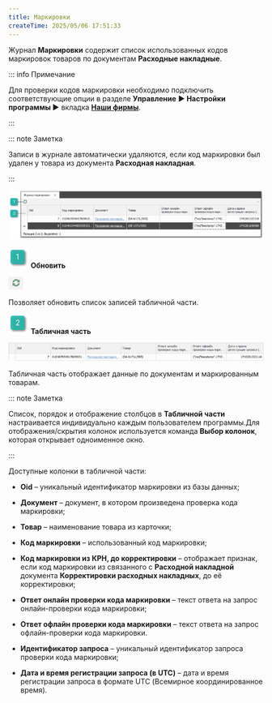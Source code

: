 ```yaml
---
title: Маркировки
createTime: 2025/05/06 17:51:33
---
```

Журнал **Маркировки** содержит список использованных кодов маркировок товаров по документам **Расходные накладные**.

::: info Примечание

Для проверки кодов маркировки необходимо подключить соответствующие опции в разделе **Управление** **► Настройки программы ►** вкладка [**Наши фирмы**](#a88c81c8-427d-44e3-97d0-0d2b51aae27b).

:::

::: note Заметка

Записи в журнале автоматически удаляются, если код маркировки был удален у товара из документа **Расходная накладная**.

:::

![](../../../assets/specification/image432.png)

![](../../../assets/specification/image006.png) **Обновить**

![](../../../assets/specification/image433.png)

Позволяет обновить список записей табличной части.

![](../../../assets/specification/image008.png) **Табличная часть**

![](../../../assets/specification/image434.png)

Табличная часть отображает данные по документам и маркированным товарам.

::: note Заметка

Список, порядок и отображение столбцов в **Табличной части** настраивается индивидуально каждым пользователем программы.Для отображения/скрытия колонок используется команда **Выбор колонок**, которая открывает одноименное окно.

:::

Доступные колонки в табличной части:

- **Oid** – уникальный идентификатор маркировки из базы данных;

- **Документ** – документ, в котором произведена проверка кода маркировки;

- **Товар** – наименование товара из карточки;

- **Код маркировки** – использованный код маркировки;

- **Код маркировки из КРН, до корректировки** – отображает признак, если код маркировки из связанного с **Расходной накладной** документа **Корректировки расходных накладных**, до её корректировки;

- **Ответ онлайн проверки кода маркировки** – текст ответа на запрос онлайн-проверки кода маркировки;

- **Ответ офлайн проверки кода маркировки** – текст ответа на запрос офлайн-проверки кода маркировки.

- **Идентификатор запроса** – уникальный идентификатор запроса проверки кода маркировки;

- **Дата и время регистрации запроса (в UTC)** – дата и время регистрации запроса в формате UTC (Всемирное координированное время).